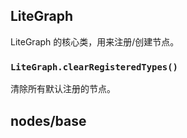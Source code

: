 ## LiteGraph

LiteGraph 的核心类，用来注册/创建节点。

### `LiteGraph.clearRegisteredTypes()`

清除所有默认注册的节点。

## nodes/base

